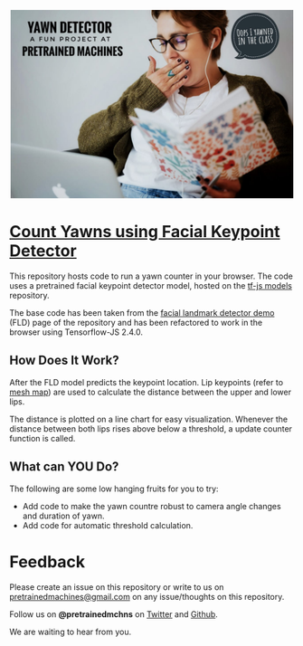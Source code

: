 <p align="center">
 <img src="yawn-counter.jpeg" width="500"> 
</p>


# [Count Yawns using Facial Keypoint Detector](https://www.youtube.com/watch?v=SuqNFKtv7DE)

This repository hosts code to run a yawn counter in your browser. The code uses a pretrained facial keypoint detector model, hosted on the [tf-js models](https://github.com/tensorflow/tfjs-models) repository. 

The base code has been taken from the [facial landmark detector demo](https://github.com/tensorflow/tfjs-models/tree/master/face-landmarks-detection/demo) (FLD) page of the repository and has been refactored to work in the browser using Tensorflow-JS 2.4.0. 

## How Does It Work?

After the FLD model predicts the keypoint location. Lip keypoints (refer to [mesh map](./mesh_map.jpg)) are used to calculate the distance between the upper and lower lips.

The distance is plotted on a line chart for easy visualization. Whenever the distance between both lips rises above below a threshold, a update counter function is called.

## What can YOU Do?

The following are some low hanging fruits for you to try:

- Add code to make the yawn countre robust to camera angle changes and duration of yawn.
- Add code for automatic threshold calculation.

# Feedback

Please create an issue on this repository or write to us on pretrainedmachines@gmail.com on any issue/thoughts on this repository. 

Follow us on **@pretrainedmchns** on [Twitter](https://twitter.com/pretrainedmchns) and [Github](https://github.com/pretrainedmchns).

We are waiting to hear from you.